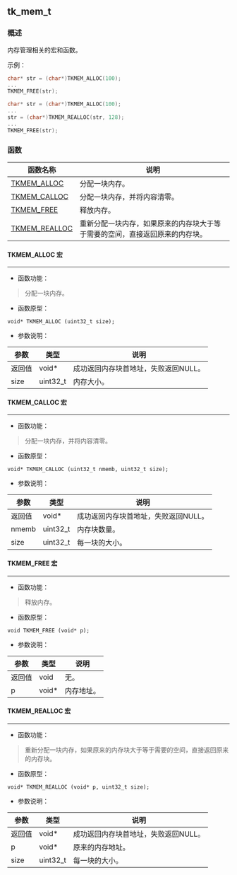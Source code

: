 ## tk\_mem\_t
### 概述
 内存管理相关的宏和函数。

 示例：

 ```c
 char* str = (char*)TKMEM_ALLOC(100);
 ...
 TKMEM_FREE(str);
 ```

 ```c
 char* str = (char*)TKMEM_ALLOC(100);
 ...
 str = (char*)TKMEM_REALLOC(str, 128);
 ...
 TKMEM_FREE(str);
 ```

### 函数
<p id="tk_mem_t_methods">

| 函数名称 | 说明 | 
| -------- | ------------ | 
| <a href="#tk_mem_t_TKMEM_ALLOC">TKMEM\_ALLOC</a> | 分配一块内存。 |
| <a href="#tk_mem_t_TKMEM_CALLOC">TKMEM\_CALLOC</a> | 分配一块内存，并将内容清零。 |
| <a href="#tk_mem_t_TKMEM_FREE">TKMEM\_FREE</a> | 释放内存。 |
| <a href="#tk_mem_t_TKMEM_REALLOC">TKMEM\_REALLOC</a> | 重新分配一块内存，如果原来的内存块大于等于需要的空间，直接返回原来的内存块。 |
#### TKMEM\_ALLOC 宏
-----------------------

* 函数功能：

> <p id="tk_mem_t_TKMEM_ALLOC"> 分配一块内存。





* 函数原型：

```
void* TKMEM_ALLOC (uint32_t size);
```

* 参数说明：

| 参数 | 类型 | 说明 |
| -------- | ----- | --------- |
| 返回值 | void* | 成功返回内存块首地址，失败返回NULL。 |
| size | uint32\_t | 内存大小。 |
#### TKMEM\_CALLOC 宏
-----------------------

* 函数功能：

> <p id="tk_mem_t_TKMEM_CALLOC"> 分配一块内存，并将内容清零。





* 函数原型：

```
void* TKMEM_CALLOC (uint32_t nmemb, uint32_t size);
```

* 参数说明：

| 参数 | 类型 | 说明 |
| -------- | ----- | --------- |
| 返回值 | void* | 成功返回内存块首地址，失败返回NULL。 |
| nmemb | uint32\_t | 内存块数量。 |
| size | uint32\_t | 每一块的大小。 |
#### TKMEM\_FREE 宏
-----------------------

* 函数功能：

> <p id="tk_mem_t_TKMEM_FREE"> 释放内存。





* 函数原型：

```
void TKMEM_FREE (void* p);
```

* 参数说明：

| 参数 | 类型 | 说明 |
| -------- | ----- | --------- |
| 返回值 | void | 无。 |
| p | void* | 内存地址。 |
#### TKMEM\_REALLOC 宏
-----------------------

* 函数功能：

> <p id="tk_mem_t_TKMEM_REALLOC"> 重新分配一块内存，如果原来的内存块大于等于需要的空间，直接返回原来的内存块。





* 函数原型：

```
void* TKMEM_REALLOC (void* p, uint32_t size);
```

* 参数说明：

| 参数 | 类型 | 说明 |
| -------- | ----- | --------- |
| 返回值 | void* | 成功返回内存块首地址，失败返回NULL。 |
| p | void* | 原来的内存地址。 |
| size | uint32\_t | 每一块的大小。 |
